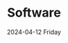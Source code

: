 ---
aliases: 
tags:
categories:
draft: false
slug: 
layout: subsection
githubrepo: 
keywords: 
type: 
date:
- 2024-04-12 Friday
description: 
title: Software
lastMod: 2024-06-11
---